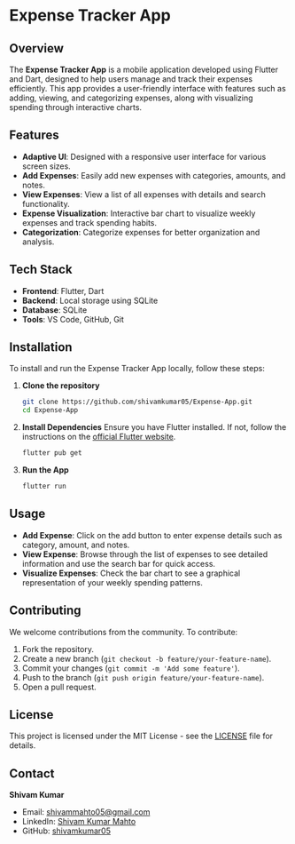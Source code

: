# Expense Tracker App

## Overview
The **Expense Tracker App** is a mobile application developed using Flutter and Dart, designed to help users manage and track their expenses efficiently. This app provides a user-friendly interface with features such as adding, viewing, and categorizing expenses, along with visualizing spending through interactive charts.

## Features
- **Adaptive UI**: Designed with a responsive user interface for various screen sizes.
- **Add Expenses**: Easily add new expenses with categories, amounts, and notes.
- **View Expenses**: View a list of all expenses with details and search functionality.
- **Expense Visualization**: Interactive bar chart to visualize weekly expenses and track spending habits.
- **Categorization**: Categorize expenses for better organization and analysis.

## Tech Stack
- **Frontend**: Flutter, Dart
- **Backend**: Local storage using SQLite 
- **Database**: SQLite 
- **Tools**: VS Code, GitHub, Git

## Installation
To install and run the Expense Tracker App locally, follow these steps:

1. **Clone the repository**
    ```bash
    git clone https://github.com/shivamkumar05/Expense-App.git
    cd Expense-App
    ```

2. **Install Dependencies**
    Ensure you have Flutter installed. If not, follow the instructions on the [official Flutter website](https://flutter.dev/docs/get-started/install).

    ```bash
    flutter pub get
    ```

3. **Run the App**
    ```bash
    flutter run
    ```

## Usage
- **Add Expense**: Click on the add button to enter expense details such as category, amount, and notes.
- **View Expense**: Browse through the list of expenses to see detailed information and use the search bar for quick access.
- **Visualize Expenses**: Check the bar chart to see a graphical representation of your weekly spending patterns.

## Contributing
We welcome contributions from the community. To contribute:

1. Fork the repository.
2. Create a new branch (`git checkout -b feature/your-feature-name`).
3. Commit your changes (`git commit -m 'Add some feature'`).
4. Push to the branch (`git push origin feature/your-feature-name`).
5. Open a pull request.

## License
This project is licensed under the MIT License - see the [LICENSE](LICENSE) file for details.

## Contact
**Shivam Kumar**
- Email: [shivammahto05@gmail.com](mailto:shivammahto05@gmail.com)
- LinkedIn: [Shivam Kumar Mahto](https://www.linkedin.com/in/shivam-kumar-mahto/)
- GitHub: [shivamkumar05](https://github.com/shivamkumar05)



